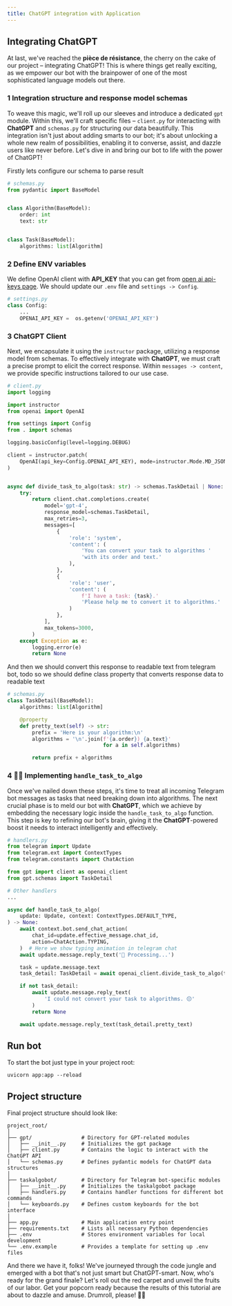 ```yaml
---
title: ChatGPT integration with Application
---
```


## **Integrating ChatGPT**

At last, we've reached the **pièce de résistance**, the cherry on the cake of our project – integrating ChatGPT! This is where things get really exciting, as we empower our bot with the brainpower of one of the most sophisticated language models out there.

### 1 **Integration structure and response model schemas**
To weave this magic, we'll roll up our sleeves and introduce a dedicated `gpt` module. Within this, we'll craft specific files – `client.py` for interacting with **ChatGPT** and `schemas.py` for structuring our data beautifully. This integration isn't just about adding smarts to our bot; it's about unlocking a whole new realm of possibilities, enabling it to converse, assist, and dazzle users like never before. Let's dive in and bring our bot to life with the power of ChatGPT!

Firstly lets configure our schema to parse result

```python
# schemas.py
from pydantic import BaseModel


class Algorithm(BaseModel):
    order: int
    text: str


class Task(BaseModel):
    algorithms: list[Algorithm]
```

### 2 **Define ENV variables**

We define OpenAI client with **API_KEY** that you can get from [open ai api-keys page](https://platform.openai.com/account/api-keys). We should update our `.env` file and `settings -> Сonfig`.

```python
# settings.py
class Config:
    ...
    OPENAI_API_KEY =  os.getenv('OPENAI_API_KEY')
```

### 3 **ChatGPT Client**

Next, we encapsulate it using the `instructor` package, utilizing a response model from schemas. To effectively integrate with **ChatGPT**, we must craft a precise prompt to elicit the correct response. Within `messages -> content`, we provide specific instructions tailored to our use case.

```python
# client.py
import logging

import instructor
from openai import OpenAI

from settings import Config
from . import schemas

logging.basicConfig(level=logging.DEBUG)

client = instructor.patch(
    OpenAI(api_key=Config.OPENAI_API_KEY), mode=instructor.Mode.MD_JSON
)


async def divide_task_to_algo(task: str) -> schemas.TaskDetail | None:
    try:
        return client.chat.completions.create(
            model='gpt-4',
            response_model=schemas.TaskDetail,
            max_retries=3,
            messages=[
                {
                    'role': 'system',
                    'content': (
                        'You can convert your task to algorithms '
                        'with its order and text.'
                    ),
                },
                {
                    'role': 'user',
                    'content': (
                        f'I have a task: {task}.'
                        'Please help me to convert it to algorithms.'
                    )
                },
            ],
            max_tokens=3000,
        )
    except Exception as e:
        logging.error(e)
        return None
```

And then we should convert this response to readable text from telegram bot, todo so we should define class property that converts response data to readable text

```python
# schemas.py
class TaskDetail(BaseModel):
    algorithms: list[Algorithm]

    @property
    def pretty_text(self) -> str:
        prefix = 'Here is your algorithm:\n'
        algorithms = '\n'.join(f'{a.order}) {a.text}'
                               for a in self.algorithms)

        return prefix + algorithms
```

### 4 **🙋🏾 Implementing `handle_task_to_algo`**

Once we've nailed down these steps, it's time to treat all incoming Telegram bot messages as tasks that need breaking down into algorithms. The next crucial phase is to meld our bot with **ChatGPT**, which we achieve by embedding the necessary logic inside the `handle_task_to_algo` function. This step is key to refining our bot's brain, giving it the **ChatGPT**-powered boost it needs to interact intelligently and effectively.

```python
# handlers.py
from telegram import Update
from telegram.ext import ContextTypes
from telegram.constants import ChatAction

from gpt import client as openai_client
from gpt.schemas import TaskDetail

# Other handlers
...

async def handle_task_to_algo(
    update: Update, context: ContextTypes.DEFAULT_TYPE,
) -> None:
    await context.bot.send_chat_action(
        chat_id=update.effective_message.chat_id,
        action=ChatAction.TYPING,
    )  # Here we show typing animation in telegram chat
    await update.message.reply_text('🧠 Processing...')

    task = update.message.text
    task_detail: TaskDetail = await openai_client.divide_task_to_algo(task)

    if not task_detail:
        await update.message.reply_text(
            'I could not convert your task to algorithms. 😔'
        )
        return None

    await update.message.reply_text(task_detail.pretty_text)
```

## **Run bot**

To start the bot just type in your project root:

```
uvicorn app:app --reload
```

## **Project structure**

Final project structure should look like:

```
project_root/
│
├── gpt/                # Directory for GPT-related modules
│   ├── __init__.py     # Initializes the gpt package
│   ├── client.py       # Contains the logic to interact with the ChatGPT API
│   └── schemas.py      # Defines pydantic models for ChatGPT data structures
│
├── taskalgobot/        # Directory for Telegram bot-specific modules
│   ├── __init__.py     # Initializes the taskalgobot package
│   ├── handlers.py     # Contains handler functions for different bot commands
│   └── keyboards.py    # Defines custom keyboards for the bot interface
│
├── app.py              # Main application entry point
├── requirements.txt    # Lists all necessary Python dependencies
├── .env                # Stores environment variables for local development
└── .env.example        # Provides a template for setting up .env files
```


And there we have it, folks! We've journeyed through the code jungle and emerged with a bot that's not just smart but ChatGPT-smart. Now, who's ready for the grand finale? Let's roll out the red carpet and unveil the fruits of our labor. Get your popcorn ready because the results of this tutorial are about to dazzle and amuse. Drumroll, please! 🥁🎉
